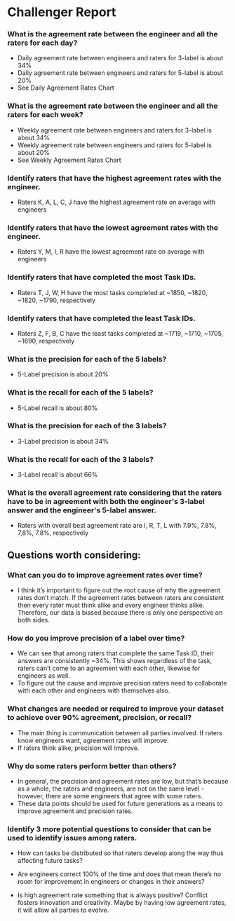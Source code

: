 # Challenger Report

### What is the agreement rate between the engineer and all the raters for each day?
* Daily agreement rate between engineers and raters for 3-label is about 34%
* Daily agreement rate between engineers and raters for 5-label is about 20%
* See Daily Agreement Rates Chart

### What is the agreement rate between the engineer and all the raters for each week?
* Weekly agreement rate between engineers and raters for 3-label is about 34%
* Weekly agreement rate between engineers and raters for 5-label is about 20%
* See Weekly Agreement Rates Chart

### Identify raters that have the highest agreement rates with the engineer.
* Raters K, A, L, C, J have the highest agreement rate on average with engineers

### Identify raters that have the lowest agreement rates with the engineer.
* Raters Y, M, I, R have the lowest agreement rate on average with engineers

### Identify raters that have completed the most Task IDs.
* Raters T, J, W, H have the most tasks completed at ~1850, ~1820, ~1820, ~1790, respectively

### Identify raters that have completed the least Task IDs.
* Raters Z, F, B, C have the least tasks completed at ~1719, ~1710, ~1705, ~1690, respectively

### What is the precision for each of the 5 labels?
* 5-Label precision is about 20%

### What is the recall for each of the 5 labels?
* 5-Label recall is about 80%

### What is the precision for each of the 3 labels?
* 3-Label precision is about 34%

### What is the recall for each of the 3 labels?
* 3-Label recall is about 66%

### What is the overall agreement rate considering that the raters have to be in agreement with both the engineer's 3-label answer and the engineer's 5-label answer. 
* Raters with overall best agreement rate are I, R, T, L with 7.9%, 7.8%, 7,8%, 7.8%, respectively


## Questions worth considering:
### What can you do to improve agreement rates over time?
* I think it’s important to figure out the root cause of why the agreement rates don’t match. If the agreement rates between raters are consistent then every rater must think alike and every engineer thinks alike. Therefore, our data is biased because there is only one perspective on both sides.

### How do you improve precision of a label over time?
* We can see that among raters that complete the same Task ID, their answers are consistently ~34%. This shows regardless of the task, raters can’t come to an agreement with each other, likewise for engineers as well.
* To figure out the cause and improve precision raters need to collaborate with each other and engineers with themselves also.

### What changes are needed or required to improve your dataset to achieve over 90% agreement, precision, or recall?
* The main thing is communication between all parties involved. If raters know engineers want, agreement rates will improve.
* If raters think alike, precision will improve.

### Why do some raters perform better than others?
* In general, the precision and agreement rates are low, but that’s because as a whole, the raters and engineers, are not on the same level - however, there are some engineers that agree with some raters.
* These data points should be used for future generations as a means to improve agreement and precision rates.


### Identify 3 more potential questions to consider that can be used to identify issues among raters.

* How can tasks be distributed so that raters develop along the way thus affecting future tasks?

* Are engineers correct 100% of the time and does that mean there’s no room for improvement in engineers or changes in their answers?

* Is high agreement rate something that is always positive? Conflict fosters innovation and creativity. Maybe by having low agreement rates, it will allow all parties to evolve.

